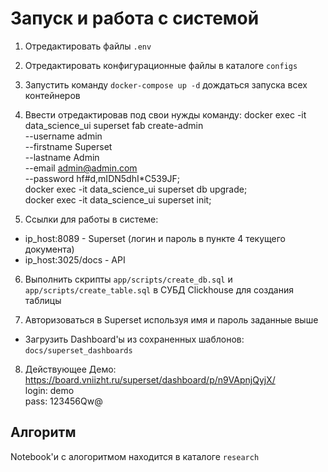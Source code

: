 # Запуск и работа с системой  
 
1. Отредактировать файлы `.env`
2. Отредактировать конфигурационные файлы в каталоге `configs`
3. Запустить команду `docker-compose up -d` дождаться запуска всех контейнеров
4. Ввести отредактировав под свои нужды команду:
docker exec -it data_science_ui superset fab create-admin \
			   --username admin \
			   --firstname Superset \
			   --lastname Admin \
			   --email admin@admin.com \
			   --password hf#d,mIDN5dhI*C539JF; \
docker exec -it data_science_ui superset db upgrade; \
docker exec -it data_science_ui superset init;

5. Ссылки для работы в системе:
 - ip_host:8089 - Superset (логин и пароль в пункте 4 текущего документа)
 - ip_host:3025/docs - API

6. Выполнить скрипты `app/scripts/create_db.sql` и `app/scripts/create_table.sql` в СУБД Clickhouse для создания таблицы
 
7. Авторизоваться в Superset используя имя и пароль заданные выше
 - Загрузить Dashboard'ы из сохраненных шаблонов: `docs/superset_dashboards`
 
8. Действующее Демо:  
https://board.vniizht.ru/superset/dashboard/p/n9VApnjQyjX/  
login: demo  
pass: 123456Qw@  

## Алгоритм
Notebook'и c алогоритмом находится в каталоге `research`

